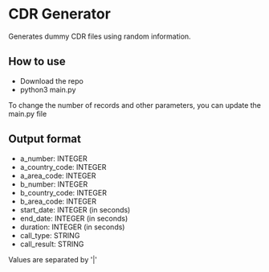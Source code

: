 # CDR Generator
Generates dummy CDR files using random information. 


## How to use

- Download the repo
- python3 main.py

To change the number of records and other parameters, you can update the main.py file

## Output format
- a_number: INTEGER
- a_country_code: INTEGER
- a_area_code: INTEGER
- b_number: INTEGER
- b_country_code: INTEGER
- b_area_code: INTEGER
- start_date: INTEGER (in seconds)
- end_date: INTEGER (in seconds)
- duration: INTEGER (in seconds)
- call_type: STRING
- call_result: STRING

Values are separated by '|'
